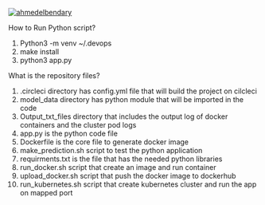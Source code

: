 
[![ahmedelbendary](https://circleci.com/gh/ahmedelbendary/udacity-project4.svg?style=svg)](https://circleci.com/gh/ahmedelbendary/udacity-project4)

How to Run Python script?
1. Python3 -m venv ~/.devops
2. make install
3. python3 app.py


What is the repository files?
1. .circleci directory has config.yml file that will build the project on cilcleci
2. model_data directory has python module that will be imported in the code
3. Output_txt_files directory that includes the output log of docker containers and the cluster pod logs
4. app.py is the python code file
5. Dockerfile is the core file to generate docker image 
6. make_prediction.sh script to test the python application 
7. requirments.txt is the file that has the needed python libraries 
8. run_docker.sh script that create an image and run container 
9. upload_docker.sh script that push the docker image to dockerhub
10. run_kubernetes.sh script that create kubernetes cluster and run the app on mapped port
